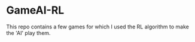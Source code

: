 # GameAI-RL
This repo contains a few games for which I used the RL algorithm to make the 'AI' play them.
